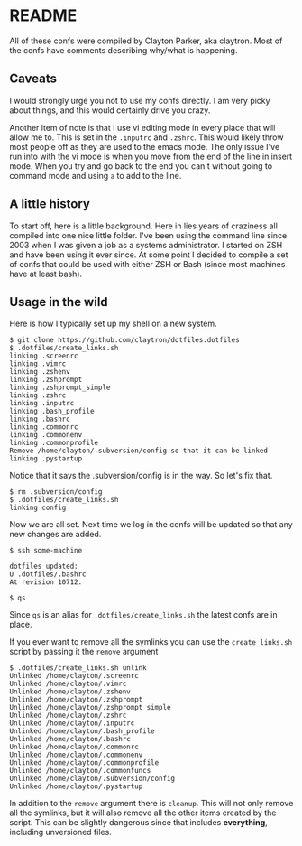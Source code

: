 README
======

All of these confs were compiled by Clayton Parker, aka claytron. Most
of the confs have comments describing why/what is happening.

Caveats
-------

I would strongly urge you not to use my confs directly.  I am very
picky about things, and this would certainly drive you crazy.

Another item of note is that I use vi editing mode in every place that
will allow me to.  This is set in the `.inputrc` and `.zshrc`.  This would
likely throw most people off as they are used to the emacs mode.  The
only issue I've run into with the vi mode is when you move from the end
of the line in insert mode.  When you try and go back to the end you can't
without going to command mode and using `a` to add to the line.

A little history
----------------

To start off, here is a little background.  Here in lies years of
craziness all compiled into one nice little folder.  I've been using
the command line since 2003 when I was given a job as a systems
administrator.  I started on ZSH and have been using it ever since.
At some point I decided to compile a set of confs that could be used with
either ZSH or Bash (since most machines have at least bash).

Usage in the wild
-----------------

Here is how I typically set up my shell on a new system.

    $ git clone https://github.com/claytron/dotfiles.dotfiles
    $ .dotfiles/create_links.sh
    linking .screenrc
    linking .vimrc
    linking .zshenv
    linking .zshprompt
    linking .zshprompt_simple
    linking .zshrc
    linking .inputrc
    linking .bash_profile
    linking .bashrc
    linking .commonrc
    linking .commonenv
    linking .commonprofile
    Remove /home/clayton/.subversion/config so that it can be linked
    linking .pystartup

Notice that it says the .subversion/config is in the way.  So let's fix that.

```
$ rm .subversion/config
$ .dotfiles/create_links.sh
linking config
```

Now we are all set.  Next time we log in the confs will be updated so that any
new changes are added.

```
$ ssh some-machine

dotfiles updated:
U .dotfiles/.bashrc
At revision 10712.

$ qs
```

Since `qs` is an alias for `.dotfiles/create_links.sh` the latest confs are in
place.

If you ever want to remove all the symlinks you can use the `create_links.sh`
script by passing it the `remove` argument

```
$ .dotfiles/create_links.sh unlink
Unlinked /home/clayton/.screenrc
Unlinked /home/clayton/.vimrc
Unlinked /home/clayton/.zshenv
Unlinked /home/clayton/.zshprompt
Unlinked /home/clayton/.zshprompt_simple
Unlinked /home/clayton/.zshrc
Unlinked /home/clayton/.inputrc
Unlinked /home/clayton/.bash_profile
Unlinked /home/clayton/.bashrc
Unlinked /home/clayton/.commonrc
Unlinked /home/clayton/.commonenv
Unlinked /home/clayton/.commonprofile
Unlinked /home/clayton/.commonfuncs
Unlinked /home/clayton/.subversion/config
Unlinked /home/clayton/.pystartup
```

In addition to the `remove` argument there is `cleanup`. This will not only remove all the symlinks, but it will also remove all the other items created by the script. This can be slightly dangerous since that includes **everything**, including unversioned files.
